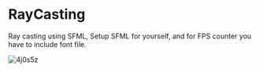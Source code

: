 # RayCasting
Ray casting using SFML,
Setup SFML for yourself, and for FPS counter you have to include font file.

![4j0s5z](https://user-images.githubusercontent.com/58734515/96443868-9ba3a500-120d-11eb-85c3-feea853927ac.gif)
